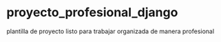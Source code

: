 # proyecto_profesional_django
plantilla de proyecto listo para trabajar organizada de manera profesional
